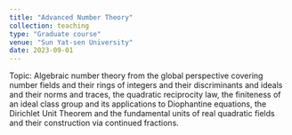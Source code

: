 ```yaml
---
title: "Advanced Number Theory"
collection: teaching
type: "Graduate course"
venue: "Sun Yat-sen University"
date: 2023-09-01
---
```


Topic: Algebraic number theory from the global perspective covering number fields and their rings of integers and their discriminants and ideals and 
their norms and traces, the quadratic reciprocity law, the finiteness of an ideal class group and its applications to Diophantine equations, the Dirichlet Unit Theorem and the fundamental 
units of real quadratic fields and their construction via continued fractions.
